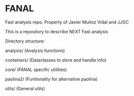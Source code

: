 # FANAL
Fast analysis repo.
Property of Javier Muñoz Vidal and JJGC

This is a repository to describe NEXT Fast analysis

Directory structure:

analysis/ (Analysis functions)

containers/ (Dataclasses to store and handle info)

core/ (FANAL specific utilities)

paolina2/ (Funtionality for alternative paolina)

utils/ (General utils)

